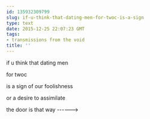 ```yaml
---
id: 135932309799
slug: if-u-think-that-dating-men-for-twoc-is-a-sign
type: text
date: 2015-12-25 22:07:23 GMT
tags:
- transmissions from the void
title: ''
---
```


if u think that dating men

for twoc

is a sign of our foolishness

or a desire to assimilate

the door is that way ------>